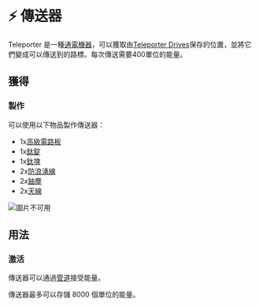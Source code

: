 # ⚡ 傳送器

Teleporter 是一種[通電機器](https://github.com/Z4OLLIEZ4/Space/wiki/Energy-Systems)，可以獲取由[Teleporter Drives](https://github.com/Z4OLLIEZ4/Space/wiki/Teleporter-Drive)保存的位置，並將它們變成可以傳送到的路標。每次傳送需要400單位的能量。

## 獲得

### 製作

可以使用以下物品製作傳送器：

* 1x[高級電路板](https://github.com/Z4OLLIEZ4/Space/wiki/Advanced-Circuit-Board)
* 1x[鈦錠](https://github.com/Z4OLLIEZ4/Space/wiki/Titanium-Ingot)
* 1x[鈦塊](https://github.com/Z4OLLIEZ4/Space/wiki/Titanium-Block)
* 2x[防浪湧線](https://github.com/Z4OLLIEZ4/Space/wiki/Surge-Proof-Wire)
* 2x[鈾塵](https://github.com/Z4OLLIEZ4/Space/wiki/Uranium-Dust)
* 2x[天線](https://github.com/Z4OLLIEZ4/Space/wiki/Antenna)

![圖片不可用](https://camo.githubusercontent.com/66c5eb8fc1ca23bce7ac89477835379d999e45a23e7846f92e4560a6a8b3b766/68747470733a2f2f692e696d6775722e636f6d2f5147786339574d2e706e67)

## 用法

### 激活

傳送器可以通過[管道](https://github.com/Z4OLLIEZ4/Space/wiki/conduit)接受能量。

傳送器最多可以存儲 8000 個單位的能量。
